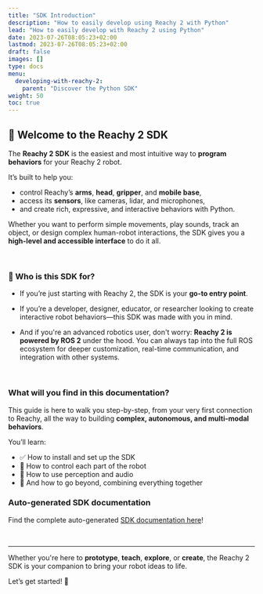```yaml
---
title: "SDK Introduction"
description: "How to easily develop using Reachy 2 with Python"
lead: "How to easily develop with Reachy 2 using Python"
date: 2023-07-26T08:05:23+02:00
lastmod: 2023-07-26T08:05:23+02:00
draft: false
images: []
type: docs
menu:
  developing-with-reachy-2:
    parent: "Discover the Python SDK"
weight: 50
toc: true
---
```


## 🤖 Welcome to the Reachy 2 SDK

The **Reachy 2 SDK** is the easiest and most intuitive way to **program behaviors** for your Reachy 2 robot.

It’s built to help you:
- control Reachy’s **arms**, **head**, **gripper**, and **mobile base**,
- access its **sensors**, like cameras, lidar, and microphones,
- and create rich, expressive, and interactive behaviors with Python.

Whether you want to perform simple movements, play sounds, track an object, or design complex human-robot interactions, the SDK gives you a **high-level and accessible interface** to do it all.

<br> 

### 👤 Who is this SDK for?

- If you’re just starting with Reachy 2, the SDK is your **go-to entry point**.  

- If you’re a developer, designer, educator, or researcher looking to create interactive robot behaviors—this SDK was made with you in mind.  

- And if you're an advanced robotics user, don't worry: **Reachy 2 is powered by ROS 2** under the hood. You can always tap into the full ROS ecosystem for deeper customization, real-time communication, and integration with other systems.

<br> 

### What will you find in this documentation?

This guide is here to walk you step-by-step, from your very first connection to Reachy, all the way to building **complex, autonomous, and multi-modal behaviors**.

You’ll learn:
- ✅ How to install and set up the SDK  
- 🦾 How to control each part of the robot  
- 🎥 How to use perception and audio  
- 🧩 And how to go beyond, combining everything together



### Auto-generated SDK documentation
Find the complete auto-generated [SDK documentation here](https://pollen-robotics.github.io/reachy2-sdk/reachy2_sdk.html)!

<br>

---

Whether you're here to **prototype**, **teach**, **explore**, or **create**, the Reachy 2 SDK is your companion to bring your robot ideas to life.

Let’s get started! 🚀